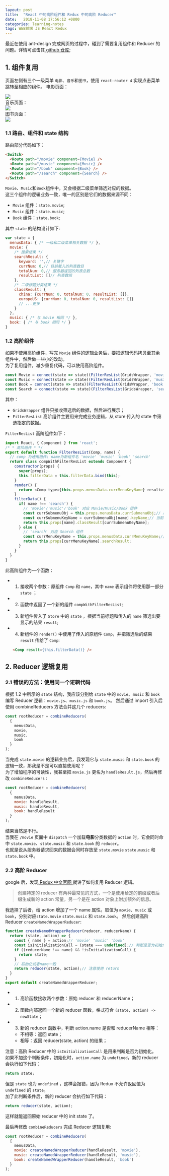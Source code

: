 ```yaml
---
layout: post
title:  "React 中的高阶组件和 Redux 中的高阶 Reducer"
date:   2018-11-08 17:56:12 +0800
categories: learning-notes
tags: WEB前端 JS React Redux
---
```



最近在使用 ant-design 完成网页的过程中，碰到了需要复用组件和 Reducer 的问题。详情可点击其[ github 仓库](https://github.com/nxjniexiao/douban-with-antd);

## 1. 组件复用

页面左侧有三个一级菜单 `电影`、`音乐`和`图书`，使用 `react-router 4` 实现点击菜单跳转至相应的组件。
电影页面：
<div><img src="/images/2018-11-08-React-Redux-Reuse/movie.png" /></div>
音乐页面：
<div><img src="/images/2018-11-08-React-Redux-Reuse/music.png" /></div>
图书页面：
<div><img src="/images/2018-11-08-React-Redux-Reuse/book.png" /></div>




### 1.1 路由、组件和 state 结构

路由部分代码如下：
```html
<Switch>
  <Route path="/movie" component={Movie} />
  <Route path="/music" component={Music} />
  <Route path="/book" component={Book} />
  <Route path="/search" component={Search} />
</Switch>
```

`Movie`、`Music`和`Book`组件中，又会根据二级菜单筛选对应的数据。<br>
这三个组件的逻辑业务一致，唯一的区别是它们的数据来源不同：
+ `Movie` 组件：`state.movie`;
+ `Music` 组件：`state.music`;
+ `Book` 组件：`state.book`;

其中 `state` 的结构设计如下:
```js
var state = {
  menusData: { /* 一级和二级菜单相关数据 */ },
  movie: {
    /* 搜索结果 */
    searchResult: {
      keyword: '',// 关键字
      currNum: 0,// 目前载入的列表数目
      totalNum: 0,// 服务器返回的列表总数
      resultList: []// 列表数组
    },
    /* 二级标题分类结果 */
    classResult: {
      china: {currNum: 0, totalNum: 0, resultList: []},
      europeUS: {currNum: 0, totalNum: 0, resultList: []}
      // ...更多
    }
  },
  music: { /* 与 movie 相同 */ },
  book: { /* 与 book 相同 */ }
}
```

### 1.2 高阶组件

如果不使用高阶组件，写完 `Movie` 组件的逻辑业务后，要把逻辑代码拷贝至其余组件中，然后做一些小的改动。<br>
为了复用组件，减少重复代码，可以使用高阶组件。
```js
const Movie = connect(state => state)(FilterResList(GridsWrapper, 'movie'));
const Music = connect(state => state)(FilterResList(GridsWrapper, 'music'));
const Book = connect(state => state)(FilterResList(GridsWrapper, 'book'));
const Search = connect(state => state)(FilterResList(GridsWrapper, 'search'));
```
其中：
+ `GridsWrapper` 组件只接收筛选后的数据，然后进行展示；
+ `FilterResList` 高阶组件主要用来完成业务逻辑，从 store 传入的 state 中筛选指定的数据。

`FilterResList` 高阶组件如下：
```js
import React, { Component } from 'react';
/* * 高阶组件 * */
export default function FilterResList(Comp, name) {
  // comp 为通用组件; name为新组件名 'movie' 'music' 'book' 'search'
  return class compWithFilterResList extends Component {
    constructor(props) {
      super(props);
      this.filterData = this.filterData.bind(this);
    }
    render() {
      return <Comp type={this.props.menusData.currMenuKeyName} result={this.filterData()} />
    }
    filterData() {
      if( name !== 'search') {
        // 'movie'/'music'/'book' 对应 Movie/Music/Book 组件
        const currSubmenuObj = this.props.menusData.currSubmenuObj;// 所有二级标题(对象:{movie:{},music:{},book:{}} )
        const currSubmenuKeyName = currSubmenuObj[name].keyName;// 当前二级标题
        return this.props[name].classResult[currSubmenuKeyName];
      } else {
        // 'search' 对应 Search 组件
        const currMenuKeyName = this.props.menusData.currMenuKeyName;// 当前一级标题
        return this.props[currMenuKeyName].searchResult;
      }
    }
  }
}
```
此高阶组件为一个函数：
+ 1) 接收两个参数：原组件 `Comp` 和 `name`，其中 `name` 表示组件将使用那一部分 `state` ；
+ 2) 函数中返回了一个新的组件 `compWithFilterResList`;
+ 3) 新组件传入了 `Store` 中的 `state` ，根据当前标题和传入的 `name` 筛选出要显示的结果 `result`;
+ 4) 新组件的 `render()` 中使用了传入的原组件 `Comp`，并把筛选后的结果 `result` 传给了 `Comp`:
  ```html
  <Comp result={this.filterData()} />
  ```

## 2. Reducer 逻辑复用

### 2.1 错误的方法：使用同一个逻辑代码

根据 1.2 中所示的 `state` 结构，我应该分别给 `state` 中的 `movie`、`music` 和 `book` 编写 Reducer 逻辑：`movie.js`、`music.js` 和 `book.js`。
然后通过 import 引入后使用 combineReducers 方法合并这几个 reducers:
```js
const rootReducer = combineReducers(
  {
    menusData,
    movie,
    music,
    book
  }
);
```
当完成 `state.movie` 的逻辑业务后，我发现它与 `state.music` 和 `state.book` 的逻辑一致，那我是不是可以直接使用呢？<br>
为了增加程序的可读性，我甚至把 `movie.js` 更名为 `handleResult.js`，然后再修改 `combineReducers` :
```js
const rootReducer = combineReducers(
  {
    menusData,
    movie: handleResult,
    music: handleResult,
    book: handleResult
  }
);
```
结果当然是不行。<br>
当我在 `/movie` 页面中 `dispatch` 一个加载**电影**分类数据的 `action` 时，它会同时命中 `state.movie`、`state.music` 和 `state.book` 的 `reducer`。<br>
也就是说从服务器请求回来的数据会同时存放至 `state.movie` `state.music` 和 `state.book` 中。

### 2.2 高阶 Reducer

google 后，发现[ Redux 中文官网 ](https://cn.redux.js.org/docs/recipes/reducers/ReusingReducerLogic.html)就讲了如何复用 Reducer 逻辑。<br>

>创建特定的 reducer 有两种最常见的方式，一个是使用给定的前缀或者后缀生成新的 action 常量，另一个是在 action 对象上附加额外的信息。

我选择了后者，给 action 增加了一个 name 属性。取值为 `movie`、`music` 或 `book`，分别对应`state.movie` `state.music` 和 `state.book`。
然后创建高阶 Reducer `createNamedWrapperReducer`:
```js
function createNamedWrapperReducer(reducer, reducerName) {
  return (state, action) => {
    const { name } = action;// 'movie' 'music' 'book'
    const isInitializationCall = (state === undefined);// 判断是否为初始化(否则会报错)
    if ((reducerName !== name) && !isInitializationCall) {
      return state;
    }
    // 初始化或者name一致
    return reducer(state, action);// 注意使用 return
  }
}
export default createNamedWrapperReducer;
```
+ 1) 高阶函数接收两个参数：原始 reducer 和 reducerName；
+ 2) 函数内部返回一个新的 reducer 函数，格式符合 `(state, action) -> newState`；
+ 3) 新的 reducer 函数中，判断 action.name 是否和 reducerName 相等：
   + 不相等：返回 state；
   + 相等：返回 reducer(state, action) 的结果；

注意：高阶 Reducer 中的 `isInitializationCall` 是用来判断是否为初始化。<br>
如果不加这个判断条件，初始化时，`action.name` 为 `undefined`，新的 reducer 会执行如下代码：
```js
return state;
```
但是 `state` 也为 `undefined` ，这样会报错，因为 Redux 不允许返回值为 `undefined` 的 `state`。<br>
加了此判断条件后，新的 reducer 会执行如下代码：
```js
return reducer(state, action);
```
这样就能返回原始 reducer 中的 init state 了。

最后再修改 `combineReducers` 完成 Reducer 逻辑复用:
```js
const rootReducer = combineReducers(
  {
    menusData,
    movie: createNamedWrapperReducer(handleResult, 'movie'),
    music: createNamedWrapperReducer(handleResult, 'music'),
    book: createNamedWrapperReducer(handleResult, 'book')
  }
);
```

